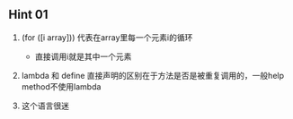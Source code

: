 ## Hint 01

1.  (for ([i array])) 代表在array里每一个元素i的循环

    -   直接调用i就是其中一个元素

2.  lambda 和 define 直接声明的区别在于方法是否是被重复调用的，一般help method不使用lambda
3.  这个语言很迷
